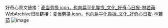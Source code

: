 好奇心原文链接：[麦当劳换 icon，也向扁平化靠拢_文化_好奇心日报-林若茹](https://www.qdaily.com/articles/782.html)
WebArchive归档链接：[麦当劳换 icon，也向扁平化靠拢_文化_好奇心日报-林若茹](http://web.archive.org/web/20160411085834/http://www.qdaily.com/articles/782.html)
![image](http://ww3.sinaimg.cn/large/007d5XDply1g3v44wt6vlj30u04cq7wh)